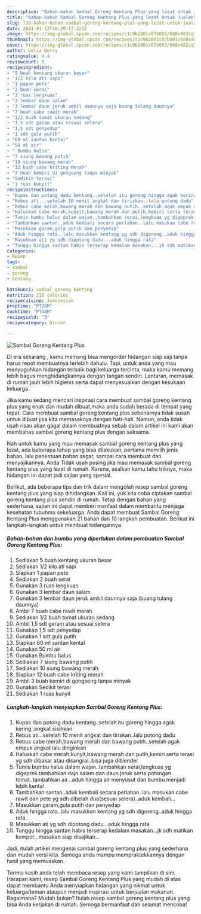 ```yaml
---
description: "Bahan-bahan Sambal Goreng Kentang Plus yang lezat Untuk Jualan"
title: "Bahan-bahan Sambal Goreng Kentang Plus yang lezat Untuk Jualan"
slug: 730-bahan-bahan-sambal-goreng-kentang-plus-yang-lezat-untuk-jualan
date: 2021-01-12T10:29:17.321Z
image: https://img-global.cpcdn.com/recipes/c1c9b2801c07b003/680x482cq70/sambal-goreng-kentang-plus-foto-resep-utama.jpg
thumbnail: https://img-global.cpcdn.com/recipes/c1c9b2801c07b003/680x482cq70/sambal-goreng-kentang-plus-foto-resep-utama.jpg
cover: https://img-global.cpcdn.com/recipes/c1c9b2801c07b003/680x482cq70/sambal-goreng-kentang-plus-foto-resep-utama.jpg
author: Lelia Berry
ratingvalue: 4.4
reviewcount: 5
recipeingredient:
- "5 buah kentang ukuran besar"
- "1/2 kilo ati sapi"
- "1 papan pete"
- "2 buah serai"
- "3 ruas lengkuas"
- "3 lembar daun salam"
- "3 lembar daun jeruk ambil daunnya saja buang tulang daunnya"
- "7 buah cabe rawit merah"
- "1/2 buah tomat ukuran sedang"
- "1,5 sdt garam atau sesuai selera"
- "1,5 sdt penyedap"
- "1 sdt gula putih"
- "60 ml santan kental"
- "50 ml air"
- " Bumbu halus"
- "7 siung bawang putih"
- "10 siung bawang merah"
- "12 buah cabe kriting merah"
- "3 buah kemiri di gongseng tanpa minyak"
- "Sedikit terasi"
- "1 ruas kunyit"
recipeinstructions:
- "Kupas dan potong dadu kentang..setelah itu goreng hingga agak kering..angkat sisihkan"
- "Rebus ati...setelah 10 menit angkat dan tiriskan..lalu potong dadu"
- "Rebus cabe merah,bawang merah dan bawang putih..setelah agak empuk angkat lalu dinginkan"
- "Haluskan cabe merah,kunyit,bawang merah dan putih,kemiri serta terasi yg sdh dibakar atau disangrai..bisa juga diblender"
- "Tumis bumbu halus dalam wajan..tambahkan serai,lengkuas yg digeprek.tambahkan dajn salam dan daun jeruk serta potongan tomat..tambahkan air...aduk hingga air menyusut dan bumbu menjadi lebih kental"
- "Tambahkan santan..aduk kembali secara perlahan..lalu masukan cabe rawit dan pete yg sdh dibelah dua(sesuai selera)..aduk kembali..."
- "Masukkan garam,gula putih dan penyedap"
- "Aduk hingga rata..lalu masukkan kentang yg sdh digoreng..aduk hingga rata.."
- "Masukkan ati yg sdh dipotong dadu...aduk hingga rata"
- "Tunggu hingga santan habis terserap kedalam masakan...jk sdh matikan kompor...masakan siap disajikan..."
categories:
- Resep
tags:
- sambal
- goreng
- kentang

katakunci: sambal goreng kentang 
nutrition: 210 calories
recipecuisine: Indonesian
preptime: "PT26M"
cooktime: "PT48M"
recipeyield: "3"
recipecategory: Dinner

---
```



![Sambal Goreng Kentang Plus](https://img-global.cpcdn.com/recipes/c1c9b2801c07b003/680x482cq70/sambal-goreng-kentang-plus-foto-resep-utama.jpg)

Di era  sekarang , kamu memang bisa mengorder hidangan siap saji tanpa harus repot membuatnya terlebih dahulu. Tapi, untuk anda yang mau menyuguhkan hidangan terbaik bagi keluarga tercinta, maka kamu memang lebih bagus menghidangkannya dengan tangan sendiri. Lantaran, memasak di rumah jauh lebih higienis serta dapat menyesuaikan dengan kesukaan keluarga.

Jika kamu sedang mencari inspirasi cara membuat sambal goreng kentang plus yang enak dan mudah dibuat,maka anda sudah berada di tempat yang tepat. Cara membuat sambal goreng kentang plus  sebenarnya tidak susah untuk dibuat jika kita memasaknya dengan hati-hati. Namun, anda tidak usah risau akan gagal dalam membuatnya 
sebab dalam artikel ini kami akan membahas sambal goreng kentang plus dengan seksama.  



Nah untuk kamu yang mau memasak sambal goreng kentang plus yang lezat, ada beberapa tahap yang bisa dilakukan, pertama memilih jenis bahan, lalu penentuan bahan segar, sampai cara membuat dan menyajikannya. Anda Tidak usah pusing jika mau memasak sambal goreng kentang plus yang lezat di rumah. Karena, asalkan kamu  tahu triknya, maka hidangan ini dapat jadi sajian yang spesial.

Berikut, ada beberapa tips dan trik dalam mengolah resep sambal goreng kentang plus yang siap dihidangkan. Kali ini, yuk kita coba ciptakan sambal goreng kentang plus sendiri di rumah. Tetap dengan bahan yang sederhana, sajian ini dapat memberi manfaat dalam membantu menjaga kesehatan tubuhmu sekeluarga. Anda dapat membuat Sambal Goreng Kentang Plus menggunakan 21 bahan dan 10 langkah pembuatan. Berikut ini langkah-langkah untuk membuat hidangannya.

<!--inarticleads1-->

##### Bahan-bahan dan bumbu yang diperlukan dalam pembuatan Sambal Goreng Kentang Plus:

1. Sediakan 5 buah kentang ukuran besar
1. Sediakan 1/2 kilo ati sapi
1. Siapkan 1 papan pete
1. Sediakan 2 buah serai
1. Gunakan 3 ruas lengkuas
1. Gunakan 3 lembar daun salam
1. Gunakan 3 lembar daun jeruk ambil daunnya saja (buang tulang daunnya)
1. Ambil 7 buah cabe rawit merah
1. Sediakan 1/2 buah tomat ukuran sedang
1. Ambil 1,5 sdt garam atau sesuai selera
1. Gunakan 1,5 sdt penyedap
1. Gunakan 1 sdt gula putih
1. Siapkan 60 ml santan kental
1. Gunakan 50 ml air
1. Gunakan  Bumbu halus
1. Sediakan 7 siung bawang putih
1. Sediakan 10 siung bawang merah
1. Siapkan 12 buah cabe kriting merah
1. Ambil 3 buah kemiri di gongseng tanpa minyak
1. Gunakan Sedikit terasi
1. Sediakan 1 ruas kunyit




<!--inarticleads2-->

##### Langkah-langkah menyiapkan Sambal Goreng Kentang Plus:

1. Kupas dan potong dadu kentang..setelah itu goreng hingga agak kering..angkat sisihkan
1. Rebus ati...setelah 10 menit angkat dan tiriskan..lalu potong dadu
1. Rebus cabe merah,bawang merah dan bawang putih..setelah agak empuk angkat lalu dinginkan
1. Haluskan cabe merah,kunyit,bawang merah dan putih,kemiri serta terasi yg sdh dibakar atau disangrai..bisa juga diblender
1. Tumis bumbu halus dalam wajan..tambahkan serai,lengkuas yg digeprek.tambahkan dajn salam dan daun jeruk serta potongan tomat..tambahkan air...aduk hingga air menyusut dan bumbu menjadi lebih kental
1. Tambahkan santan..aduk kembali secara perlahan..lalu masukan cabe rawit dan pete yg sdh dibelah dua(sesuai selera)..aduk kembali...
1. Masukkan garam,gula putih dan penyedap
1. Aduk hingga rata..lalu masukkan kentang yg sdh digoreng..aduk hingga rata..
1. Masukkan ati yg sdh dipotong dadu...aduk hingga rata
1. Tunggu hingga santan habis terserap kedalam masakan...jk sdh matikan kompor...masakan siap disajikan...




Jadi, itulah artikel mengenai  sambal goreng kentang plus  yang sederhana dan mudah versi kita. Semoga anda mampu mempraktekkannya dengan hasil yang memuaskan. 

Terima kasih anda telah membaca resep yang kami tampilkan di sini. Harapan kami, resep  Sambal Goreng Kentang Plus yang mudah di atas dapat membantu Anda menyiapkan hidangan yang nikmat untuk keluarga/teman ataupun menjadi inspirasi untuk berjualan makanan. Bagaimana? Mudah bukan? Itulah resep sambal goreng kentang plus yang bisa Anda kerjakan di rumah. Semoga bermanfaat dan selamat mencoba!

